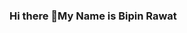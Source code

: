 ### Hi there 👋My Name is Bipin Rawat

<!--
**BiRa994/BiRa994** is a ✨ _special_ ✨ repository because its `README.md` (this file) appears on your GitHub profile.

 🌱 I’m currently learning Data Science
📫 How to reach me: Generally, I am slow to respond
⚡ Fun fact: Initially, I used to repel programming and coding.

